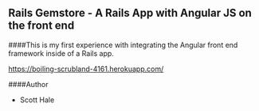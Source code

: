## Rails Gemstore - A Rails App with Angular JS on the front end

####This is my first experience with integrating the Angular front end framework inside of a Rails app.

https://boiling-scrubland-4161.herokuapp.com/

####Author
- Scott Hale
